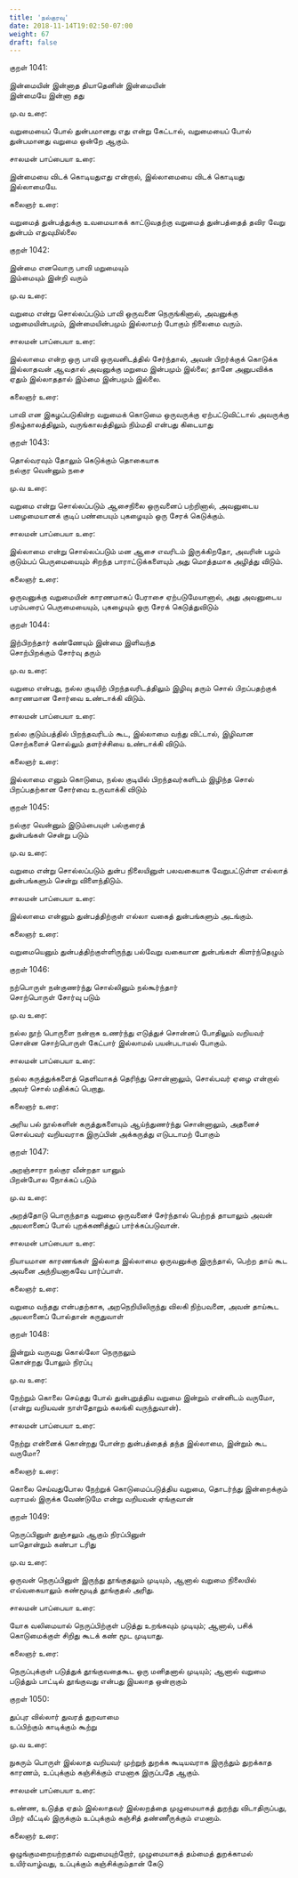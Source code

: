 ```yaml
---
title: 'நல்குரவு'
date: 2018-11-14T19:02:50-07:00
weight: 67
draft: false
---
```



குறள்  1041:

இன்மையின் இன்னாத தியாதெனின் இன்மையின்  
இன்மையே இன்னா தது

மு.வ உரை:

வறுமையைப் போல் துன்பமானது எது என்று கேட்டால், வறுமையைப் போல் துன்பமானது வறுமை ஒன்றே ஆகும்.

சாலமன் பாப்பையா உரை:

இன்மையை விடக் கொடியதுஎது என்றால், இல்லாமையை விடக் கொடியது இல்லாமையே.

கலைஞர் உரை:

வறுமைத் துன்பத்துக்கு உவமையாகக் காட்டுவதற்கு வறுமைத் துன்பத்தைத் தவிர வேறு துன்பம் எதுவுமில்லை

குறள்  1042:

இன்மை எனவொரு பாவி மறுமையும்  
இம்மையும் இன்றி வரும்

மு.வ உரை:

வறுமை என்று சொல்லப்படும் பாவி ஒருவனை நெருங்கினால், அவனுக்கு மறுமையின்பமும், இன்மையின்பமும் இல்லாமற் போகும் நிலைமை வரும்.

சாலமன் பாப்பையா உரை:

இல்லாமை என்ற ஒரு பாவி ஒருவனிடத்தில் சேர்ந்தால், அவன் பிறர்க்குக் கொடுக்க இல்லாதவன் ஆவதால் அவனுக்கு மறுமை இன்பமும் இல்லை; தானே அனுபவிக்க ஏதும் இல்லாததால் இம்மை இன்பமும் இல்லை.

கலைஞர் உரை:

பாவி என இகழப்படுகின்ற வறுமைக் கொடுமை ஒருவருக்கு ஏற்பட்டுவிட்டால் அவருக்கு நிகழ்காலத்திலும், வருங்காலத்திலும் நிம்மதி என்பது கிடையாது

குறள்  1043:

தொல்வரவும் தோலும் கெடுக்கும் தொகையாக  
நல்குர வென்னும் நசை

மு.வ உரை:

வறுமை என்று சொல்லப்படும் ஆசைநிலை ஒருவனைப் பற்றினால், அவனுடைய பழைமையானக் குடிப் பண்பையும் புகழையும் ஒரு சேரக் கெடுக்கும்.

சாலமன் பாப்பையா உரை:

இல்லாமை என்று சொல்லப்படும் மன ஆசை எவரிடம் இருக்கிறதோ, அவரின் பழம் குடும்பப் பெருமையையும் சிறந்த பாராட்டுக்களையும் அது மொத்தமாக அழித்து விடும்.

கலைஞர் உரை:

ஒருவனுக்கு வறுமையின் காரணமாகப் பேராசை ஏற்படுமேயானால், அது அவனுடைய பரம்பரைப் பெருமையையும், புகழையும் ஒரு சேரக் கெடுத்துவிடும்

குறள்  1044:

இற்பிறந்தார் கண்ணேயும் இன்மை இளிவந்த  
சொற்பிறக்கும் சோர்வு தரும்

மு.வ உரை:

வறுமை என்பது, நல்ல குடியிற் பிறந்தவரிடத்திலும் இழிவு தரும் சொல் பிறப்பதற்குக் காரணமான சோர்வை உண்டாக்கி விடும்.

சாலமன் பாப்பையா உரை:

நல்ல குடும்பத்தில் பிறந்தவரிடம் கூட, இல்லாமை வந்து விட்டால், இழிவான சொற்களைச் சொல்லும் தளர்ச்சியை உண்டாக்கி விடும்.

கலைஞர் உரை:

இல்லாமை எனும் கொடுமை, நல்ல குடியில் பிறந்தவர்களிடம் இழிந்த சொல் பிறப்பதற்கான சோர்வை உருவாக்கி விடும்

குறள்  1045:

நல்குர வென்னும் இடும்பையுள் பல்குரைத்  
துன்பங்கள் சென்று படும்

மு.வ உரை:

வறுமை என்று சொல்லப்படும் துன்ப நிலையினுள் பலவகையாக வேறுபட்டுள்ள எல்லாத் துன்பங்களும் சென்று விளைந்திடும்.

சாலமன் பாப்பையா உரை:

இல்லாமை என்னும் துன்பத்திற்குள் எல்லா வகைத் துன்பங்களும் அடங்கும்.

கலைஞர் உரை:

வறுமையெனும் துன்பத்திற்குள்ளிருந்து பல்வேறு வகையான துன்பங்கள் கிளர்ந்தெழும்

குறள்  1046:

நற்பொருள் நன்குணர்ந்து சொல்லினும் நல்கூர்ந்தார்  
சொற்பொருள் சோர்வு படும்

மு.வ உரை:

நல்ல நூற் பொருளை நன்றாக உணர்ந்து எடுத்துச் சொன்னப் போதிலும் வறியவர் சொன்ன சொற்பொருள் கேட்பார் இல்லாமல் பயன்படாமல் போகும்.

சாலமன் பாப்பையா உரை:

நல்ல கருத்துக்களைத் தெளிவாகத் தெரிந்து சொன்னாலும், சொல்பவர் ஏழை என்றால் அவர் சொல் மதிக்கப் பெறாது.

கலைஞர் உரை:

அரிய பல் நூல்களின் கருத்துகளையும் ஆய்ந்துணர்ந்து சொன்னாலும், அதனைச் சொல்பவர் வறியவராக இருப்பின் அக்கருத்து எடுபடாமற் போகும்

குறள்  1047:

அறஞ்சாரா நல்குர வீன்றதா யானும்  
பிறன்போல நோக்கப் படும்

மு.வ உரை:

அறத்தோடு பொருந்தாத வறுமை ஒருவனைச் சேர்ந்தால் பெற்றத் தாயாலும் அவன் அயலானைப் போல் புறக்கணித்துப் பார்க்கப்படுவான்.

சாலமன் பாப்பையா உரை:

நியாயமான காரணங்கள் இல்லாத இல்லாமை ஒருவனுக்கு இருந்தால், பெற்ற தாய் கூட அவனை அந்நியனாகவே பார்ப்பாள்.

கலைஞர் உரை:

வறுமை வந்தது என்பதற்காக, அறநெறியிலிருந்து விலகி நிற்பவனை, அவன் தாய்கூட அயலானைப் போல்தான் கருதுவாள்

குறள்  1048:

இன்றும் வருவது கொல்லோ நெருநலும்  
கொன்றது போலும் நிரப்பு

மு.வ உரை:

நேற்றும் கொலை செய்தது போல் துன்புறுத்திய வறுமை இன்றும் என்னிடம் வருமோ, (என்று வறியவன் நாள்தோறும் கலங்கி வருந்துவான்).

சாலமன் பாப்பையா உரை:

நேற்று என்னைக் கொன்றது போன்ற துன்பத்தைத் தந்த இல்லாமை, இன்றும் கூட வருமோ?

கலைஞர் உரை:

கொலை செய்வதுபோல நேற்றுக் கொடுமைப்படுத்திய வறுமை, தொடர்ந்து இன்றைக்கும் வராமல் இருக்க வேண்டுமே என்று வறியவன் ஏங்குவான்

குறள்  1049:

நெருப்பினுள் துஞ்சலும் ஆகும் நிரப்பினுள்  
யாதொன்றும் கண்பா டரிது

மு.வ உரை:

ஒருவன் நெருப்பினுள் இருந்து தூங்குதலும் முடியும், ஆனால் வறுமை நிலையில் எவ்வகையாலும் கண்மூடித் தூங்குதல் அரிது.

சாலமன் பாப்பையா உரை:

யோக வலிமையால் நெருப்பிற்குள் படுத்து உறங்கவும் முடியும்; ஆனால், பசிக் கொடுமைக்குள் சிறிது கூடக் கண் மூட முடியாது.

கலைஞர் உரை:

நெருப்புக்குள் படுத்துக் தூங்குவதைகூட ஒரு மனிதனால் முடியும்; ஆனால் வறுமை படுத்தும் பாட்டில் தூங்குவது என்பது இயலாத ஒன்றாகும்

குறள்  1050:

துப்புர வில்லார் துவரத் துறவாமை  
உப்பிற்கும் காடிக்கும் கூற்று

மு.வ உரை:

நுகரும் பொருள் இல்லாத வறியவர் முற்றுந் துறக்க கூடியவராக இருந்தும் துறக்காத காரணம், உப்புக்கும் கஞ்சிக்கும் எமனாக இருப்பதே ஆகும்.

சாலமன் பாப்பையா உரை:

உண்ண, உடுத்த ஏதம் இல்லாதவர் இல்லறத்தை முழுமையாகத் துறந்து விடாதிருப்பது, பிறர் வீட்டில் இருக்கும் உப்புக்கும் கஞ்சித் தண்ணீருக்கும் எமனாம்.

கலைஞர் உரை:

ஒழுங்குமறையற்றதால் வறுமையுற்றோர், முழுமையாகத் தம்மைத் துறக்காமல் உயிர்வாழ்வது, உப்புக்கும் கஞ்சிக்கும்தான் கேடு